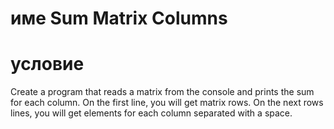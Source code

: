 ﻿# име Sum Matrix Columns
# условие
Create a program that reads a matrix from the console and prints the sum for each column. On the first line, you will
get matrix rows. On the next rows lines, you will get elements for each column separated with a space. 